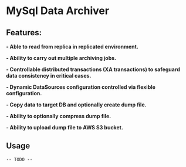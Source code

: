 # MySql Data Archiver

## Features:
**- Able to read from replica in replicated environment.**

**- Ability to carry out multiple archiving jobs.**

**- Controllable distributed transactions (XA transactions) to safeguard data consistency in critical cases.**

**- Dynamic DataSources configuration controlled via flexible configuration.**

**- Copy data to target DB and optionally create dump file.**

**- Ability to optionally compress dump file.**

**- Ability to upload dump file to AWS S3 bucket.**



## Usage
	-- TODO -- 